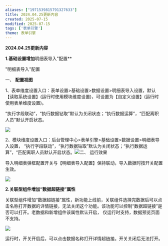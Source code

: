 ```yaml
---
aliases: ["1971539815791327633"]
title: 2024.04.25更新内容
created: 2025-07-15
modified: 2025-07-15
tags: ['表单引擎']
theme: 表单引擎
---
```


**2024.04.25更新内容**

**1.基础设置增加**明细表导入"配置**

"明细表导入"配置

一、 **配置视图**

1、表单维度设置入口：表单设置>基础设置>数据设置>明细表导入设置，默认【读取系统设置】(运行时使用模块维度设置)，可设置为【自定义设置】(运行时使用表单维度设置)。

“执行字段联动”，“执行数据钻取”默认为关闭状态；“执行数据运算”，“匹配离职人员”默认开启状态。

![](https://myhelpdoc.oss-cn-heyuan.aliyuncs.com/mdimages/211e8de8be06539c3dde5dbec02638fb.jpg)

2、模块维度设置入口：后台管理中心>表单引擎>基础设置>数据设置>明细表导入设置， “执行字段联动”，“执行数据钻取”默认为关闭状态；“执行数据运算”，“匹配离职人员默认开启状态。![](https://myhelpdoc.oss-cn-heyuan.aliyuncs.com/mdimages/ebb05824695bb8942bd72d4c16f2c989.jpg)二、 运行效果

导入明细表弹框配置开关与【明细表导入配置】保持联动，导入数据时按开关配置生效。

![](https://myhelpdoc.oss-cn-heyuan.aliyuncs.com/mdimages/e59941f6b84ac7f50b1a4b4bfea8848b.jpg)

**2.关联型组件增加“数据超链接”属性**

关联型组件增加“数据超链接”属性，新功能上线前，关联组件选择完数据后可以点击名称打开数据的详情链接，无法关闭这个功能。该功能可以控制“数据超链接”是否可以打开。老数据和新增组件该属性默认开启， 仅运行时支持，数据预览页面不支持。

![](https://myhelpdoc.oss-cn-heyuan.aliyuncs.com/mdimages/76ae252885d7128a0f7548f233603c95.jpg)

运行时，开关开启后，可以点击数据名称打开详情超链接。开关关闭后无法打开。


